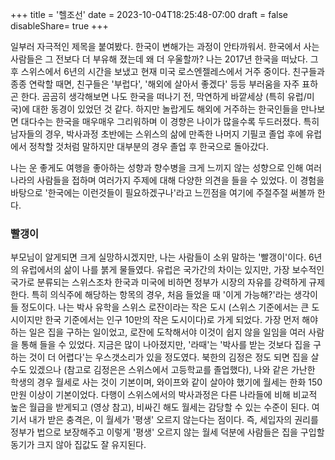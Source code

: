 +++
title = '헬조선'
date = 2023-10-04T18:25:48-07:00
draft = false
disableShare= true
+++

일부러 자극적인 제목을 붙여봤다. 한국이 변해가는 과정이 안타까워서. 한국에서 사는 사람들은 그 전보다 더 부유해 졌는데 왜 더 우울할까? 나는 2017년 한국을 떠났다. 그 후 스위스에서 6년의 시간을 보냈고 현재 미국 로스엔젤레스에서 거주 중이다. 친구들과 종종 연락할 때면, 친구들은 '부럽다', '해외에 살아서 좋겠다' 등등 부러움을 자주 표하곤 한다. 곰곰히 생각해보면 나도 한국을 떠나기 전, 막연하게 바깥세상 (특히 유럽/미국)에 대한 동경이 있었던 것 같다. 하지만 놀랍게도 해외에 거주하는 한국인들을 만나보면 대다수는 한국을 매우매우 그리워하며 이 경향은 나이가 많을수록 두드러졌다. 특히 남자들의 경우, 박사과정 초반에는 스위스의 삶에 만족한 나머지 기필코 졸업 후에 유럽에서 정착할 것처럼 말하지만 대부분의 경우 졸업 후 한국으로 돌아갔다.

나는 운 좋게도 여행을 좋아하는 성향과 향수병을 크게 느끼지 않는 성향으로 인해 여러나라의 사람들을 접하며 여러가지 주제에 대해 다양한 의견을 들을 수 있었다. 이 경험을 바탕으로 '한국에는 이런것들이 필요하겠구나'라고 느낀점을 여기에 주절주절 써볼까 한다.

### 빨갱이

부모님이 알게되면 크게 실망하시겠지만, 나는 사람들이 소위 말하는 '빨갱이'이다. 6년의 유럽에서의 삶이 나를 붉게 물들였다. 유럽은 국가간의 차이는 있지만, 가장 보수적인 국가로 분류되는 스위스조차 한국과 미국에 비하면 정부가 시장의 자유를 강력하게 규제한다. 특히 의식주에 해당하는 항목의 경우, 처음 들었을 때 '이게 가능해?'라는 생각이 들 정도이다. 나는 박사 유학을 스위스 로잔이라는 작은 도시 (스위스 기준에서는 큰 도시이지만 한국 기준에서는 인구 10만의 작은 도시이다)로 가게 되었다. 가장 먼저 해야하는 일은 집을 구하는 일이었고, 로잔에 도착해서야 이것이 쉽지 않을 일임을 여러 사람을 통해 들을 수 있었다. 지금은 많이 나아졌지만, '라때'는 '박사를 받는 것보다 집을 구하는 것이 더 어렵다'는 우스갯소리가 있을 정도였다. 북한의 김정은 정도 되면 집을 살 수도 있겠으나 (참고로 김정은은 스위스에서 고등학교를 졸업했다), 나와 같은 가난한 학생의 경우 월세로 사는 것이 기본이며, 와이프와 같이 살아야 했기에 월세는 한화 150만원 이상이 기본이었다. 다행이 스위스에서의 박사과정은 다른 나라들에 비해 비교적 높은 월급을 받게되고 (영상 참고), 비싸긴 해도 월세는 감당할 수 있는 수준이 된다. 여기서 내가 받은 충격은, 이 월세가 '평생' 오르지 않는다는 점이다. 즉, 세입자의 권리를 정부가 법으로 보장해주고 이렇게 '평생' 오르지 않는 월세 덕분에 사람들은 집을 구입할 동기가 크지 않아 집값도 잘 유지된다. 